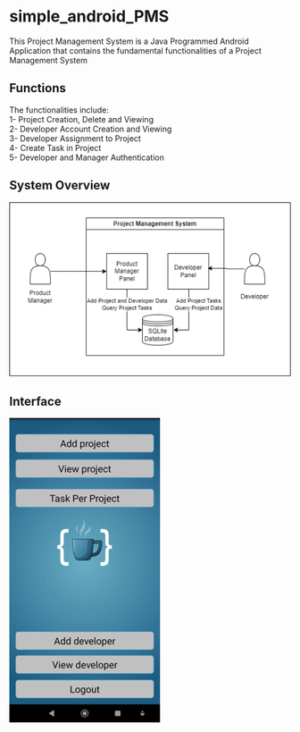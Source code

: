 # simple_android_PMS
This Project Management System is a Java Programmed Android Application that contains the fundamental functionalities of a Project Management System

## Functions
The functionalities include:<br>
1- Project Creation, Delete and Viewing<br>
2- Developer Account Creation and Viewing<br>
3- Developer Assignment to Project<br>
4- Create Task in Project<br>
5- Developer and Manager Authentication

## System Overview
![Screenshot of the application](AArchitecturePMS.drawio.png)

## Interface
![Screenshot of the application](image.png)
